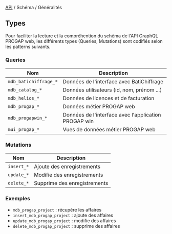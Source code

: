 [API](..) / Schéma / Généralités

## Types 
Pour faciliter la lecture et la compréhention du schéma de l'API GraphQL PROGAP web, les différents types (Queries, Mutations) sont codifiés selon les patterns suivants.

### Queries 
| Nom                     | Description                                             |
|-------------------------|---------------------------------------------------------|
| `mdb_batichiffrage_*`   | Données de l'interface avec BatiChiffrage               |
| `mdb_catalog_*`         | Données utilisateurs (id, nom, prénom ...)              |
| `mdb_helios_*`          | Données de licences et de facturation                   |
| `mdb_progap_*`          | Données métier PROGAP web                               |
| `mdb_progapwin_*`       | Données de l'interface avec l'application PROGAP win    |
| `mui_progap_*`          | Vues de données métier PROGAP web                       |

### Mutations
| Nom                     | Description
|-------------------------|---------------------------------------------------------|
| `insert_*`              | Ajoute des enregistrements                              |
| `update_*`              | Modifie des enregistrements                             |
| `delete_*`              | Supprime des enregistrements                            |

### Exemples
- `mdb_progap_project` : récupère les affaires
- `insert_mdb_progap_project` : ajoute des affaires
- `update_mdb_progap_project` : modifie des affaires
- `delete_mdb_progap_project` : supprime des affaires
